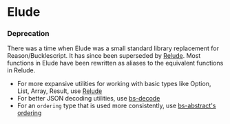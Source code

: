 # Elude

### Deprecation

There was a time when Elude was a small standard library replacement for Reason/Bucklescript. It has since been superseded by [Relude](https://github.com/reazen/relude/). Most functions in Elude have been rewritten as aliases to the equivalent functions in Relude.

- For more expansive utilities for working with basic types like Option, List, Array, Result, use [Relude](https://github.com/reazen/relude/)
- For better JSON decoding utilities, use [bs-decode](https://github.com/mlms13/bs-decode)
- For an `ordering` type that is used more consistently, use [bs-abstract's ordering](https://github.com/Risto-Stevcev/bs-abstract)
